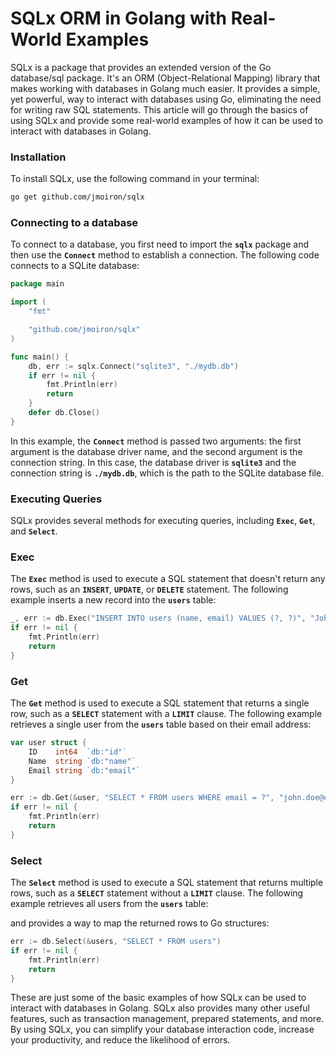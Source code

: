 # **SQLx ORM in Golang with Real-World Examples**

SQLx is a package that provides an extended version of the Go database/sql package. It's an ORM (Object-Relational Mapping) library that makes working with databases in Golang much easier. It provides a simple, yet powerful, way to interact with databases using Go, eliminating the need for writing raw SQL statements. This article will go through the basics of using SQLx and provide some real-world examples of how it can be used to interact with databases in Golang.

### **Installation**

To install SQLx, use the following command in your terminal:

```bash
go get github.com/jmoiron/sqlx
```

### **Connecting to a database**

To connect to a database, you first need to import the **`sqlx`** package and then use the **`Connect`** method to establish a connection. The following code connects to a SQLite database:

```go
package main

import (
	"fmt"

	"github.com/jmoiron/sqlx"
)

func main() {
	db, err := sqlx.Connect("sqlite3", "./mydb.db")
	if err != nil {
		fmt.Println(err)
		return
	}
	defer db.Close()
}
```

In this example, the **`Connect`** method is passed two arguments: the first argument is the database driver name, and the second argument is the connection string. In this case, the database driver is **`sqlite3`** and the connection string is **`./mydb.db`**, which is the path to the SQLite database file.

### **Executing Queries**

SQLx provides several methods for executing queries, including **`Exec`**, **`Get`**, and **`Select`**.

### Exec

The **`Exec`** method is used to execute a SQL statement that doesn't return any rows, such as an **`INSERT`**, **`UPDATE`**, or **`DELETE`** statement. The following example inserts a new record into the **`users`** table:

```go
_, err := db.Exec("INSERT INTO users (name, email) VALUES (?, ?)", "John Doe", "john.doe@example.com")
if err != nil {
	fmt.Println(err)
	return
}
```

### Get

The **`Get`** method is used to execute a SQL statement that returns a single row, such as a **`SELECT`** statement with a **`LIMIT`** clause. The following example retrieves a single user from the **`users`** table based on their email address:

```go
var user struct {
	ID    int64  `db:"id"`
	Name  string `db:"name"`
	Email string `db:"email"`
}

err := db.Get(&user, "SELECT * FROM users WHERE email = ?", "john.doe@example.com")
if err != nil {
	fmt.Println(err)
	return
}
```

### Select

The **`Select`** method is used to execute a SQL statement that returns multiple rows, such as a **`SELECT`** statement without a **`LIMIT`** clause. The following example retrieves all users from the **`users`** table:

and provides a way to map the returned rows to Go structures:

```go
err := db.Select(&users, "SELECT * FROM users")
if err != nil {
	fmt.Println(err)
	return
}
```

These are just some of the basic examples of how SQLx can be used to interact with databases in Golang. SQLx also provides many other useful features, such as transaction management, prepared statements, and more. By using SQLx, you can simplify your database interaction code, increase your productivity, and reduce the likelihood of errors.
